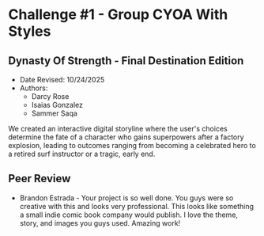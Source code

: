 # Challenge #1 - Group CYOA With Styles

## Dynasty Of Strength - Final Destination Edition

- Date Revised: 10/24/2025
- Authors:
    - Darcy Rose
    - Isaias Gonzalez
    - Sammer Saqa

We created an interactive digital storyline where the user's choices determine the fate of a character who gains superpowers after a factory explosion, leading to outcomes ranging from becoming a celebrated hero to a retired surf instructor or a tragic, early end.

## Peer Review

- Brandon Estrada - Your project is so well done. You guys were so creative with this and looks very professional. This looks like something a small indie comic book company would publish. I love the theme, story, and images you guys used. Amazing work!
